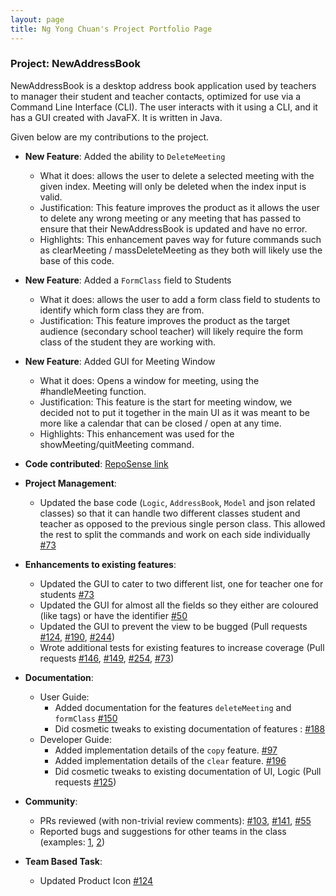 ```yaml
---
layout: page
title: Ng Yong Chuan's Project Portfolio Page
---
```


### Project: NewAddressBook

NewAddressBook is a desktop address book application used by teachers to manager their student and teacher contacts, optimized for use via a Command Line Interface (CLI). The user interacts with it using a CLI, and
it has a GUI created with JavaFX. It is written in Java.

Given below are my contributions to the project.

* **New Feature**: Added the ability to `DeleteMeeting`
  * What it does: allows the user to delete a selected meeting with the given index. Meeting will only be deleted when the index input is valid.
  * Justification: This feature improves the product as it allows the user to delete any wrong meeting or any meeting that has passed to ensure that their NewAddressBook is updated and have no error.
  * Highlights: This enhancement paves way for future commands such as clearMeeting / massDeleteMeeting as they both will likely use the base of this code.

* **New Feature**: Added a `FormClass` field to Students
  * What it does: allows the user to add a form class field to students to identify which form class they are from.
  * Justification: This feature improves the product as the target audience (secondary school teacher) will likely require the form class of the student they are working with.

* **New Feature**: Added GUI for Meeting Window
  * What it does: Opens a window for meeting, using the #handleMeeting function.
  * Justification: This feature is the start for meeting window, we decided not to put it together in the main UI as it was meant to be more like a calendar that can be closed / open at any time.
  * Highlights: This enhancement was used for the showMeeting/quitMeeting command.
  
* **Code contributed**: [RepoSense link](https://nus-cs2103-ay2122s1.github.io/tp-dashboard/?search=t16&sort=groupTitle&sortWithin=title&since=2021-09-17&timeframe=commit&mergegroup=&groupSelect=groupByRepos&breakdown=true&checkedFileTypes=docs~functional-code~test-code~other&tabOpen=true&tabType=authorship&tabAuthor=random689&tabRepo=AY2122S1-CS2103-T16-3%2Ftp%5Bmaster%5D&authorshipIsMergeGroup=false&authorshipFileTypes=docs~functional-code~test-code&authorshipIsBinaryFileTypeChecked=false)

* **Project Management**:
  * Updated the base code (`Logic`, `AddressBook`, `Model` and json related classes) so that it can handle two different classes student and teacher as opposed to the previous single person class. This allowed the rest to split the commands and work on each side individually [\#73](https://github.com/AY2122S1-CS2103-T16-3/tp/pull/73)

* **Enhancements to existing features**:
    * Updated the GUI to cater to two different list, one for teacher one for students [\#73](https://github.com/AY2122S1-CS2103-T16-3/tp/pull/73)
    * Updated the GUI for almost all the fields so they either are coloured (like tags) or have the identifier [\#50](https://github.com/AY2122S1-CS2103-T16-3/tp/pull/50)
    * Updated the GUI to prevent the view to be bugged (Pull requests [\#124](https://github.com/AY2122S1-CS2103-T16-3/tp/pull/124), [\#190](https://github.com/AY2122S1-CS2103-T16-3/tp/pull/190), [\#244](https://github.com/AY2122S1-CS2103-T16-3/tp/pull/244))
    * Wrote additional tests for existing features to increase coverage (Pull requests [\#146](https://github.com/AY2122S1-CS2103-T16-3/tp/pull/146), [\#149](https://github.com/AY2122S1-CS2103-T16-3/tp/pull/149), [\#254](https://github.com/AY2122S1-CS2103-T16-3/tp/pull/254), [\#73](https://github.com/AY2122S1-CS2103-T16-3/tp/pull/73))

* **Documentation**:
  * User Guide:
    * Added documentation for the features `deleteMeeting` and `formClass` [\#150](https://github.com/AY2122S1-CS2103-T16-3/tp/pull/150)
    * Did cosmetic tweaks to existing documentation of features : [\#188](https://github.com/AY2122S1-CS2103-T16-3/tp/pull/188)
  * Developer Guide:
    * Added implementation details of the `copy` feature. [\#97](https://github.com/AY2122S1-CS2103-T16-3/tp/pull/97)
    * Added implementation details of the `clear` feature. [\#196](https://github.com/AY2122S1-CS2103-T16-3/tp/pull/196)
    * Did cosmetic tweaks to existing documentation of UI, Logic (Pull requests [\#125](https://github.com/AY2122S1-CS2103-T16-3/tp/pull/125))

* **Community**:
  * PRs reviewed (with non-trivial review comments): [\#103](https://github.com/AY2122S1-CS2103-T16-3/tp/pull/103), [\#141](https://github.com/AY2122S1-CS2103-T16-3/tp/pull/141), [\#55](https://github.com/AY2122S1-CS2103-T16-3/tp/pull/55)
  * Reported bugs and suggestions for other teams in the class (examples: [1](https://github.com/AY2122S1-CS2103-T16-3/tp/pull/103), [2](https://github.com/AY2122S1-CS2103-T16-3/tp/pull/40))

* **Team Based Task**:
  * Updated Product Icon [\#124](https://github.com/AY2122S1-CS2103-T16-3/tp/pull/124)
